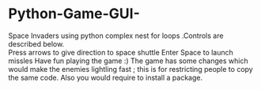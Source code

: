 # Python-Game-GUI-
Space Invaders using python complex nest for loops .Controls are described below.  
Press arrows to give direction to space shuttle 
Enter Space to launch missles 
Have fun playing the game :)
The game has some changes which would make the enemies lightling fast ; this is for restricting people to copy the same code.
Also you would require to install a package.
